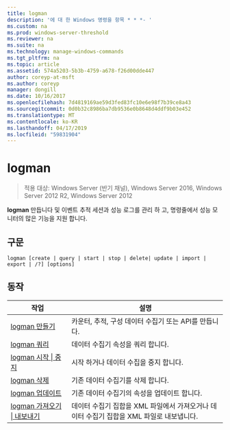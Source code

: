 ```yaml
---
title: logman
description: '에 대 한 Windows 명령을 항목 * * *- '
ms.custom: na
ms.prod: windows-server-threshold
ms.reviewer: na
ms.suite: na
ms.technology: manage-windows-commands
ms.tgt_pltfrm: na
ms.topic: article
ms.assetid: 574a5203-5b3b-4759-a678-f26d00dde447
author: coreyp-at-msft
ms.author: coreyp
manager: dongill
ms.date: 10/16/2017
ms.openlocfilehash: 7d4819169ae59d3fed83fc10e6e98f7b39ce8a43
ms.sourcegitcommit: 0d0b32c8986ba7db9536e0b8648d4ddf9b03e452
ms.translationtype: MT
ms.contentlocale: ko-KR
ms.lasthandoff: 04/17/2019
ms.locfileid: "59831904"
---
```

# <a name="logman"></a>logman

>적용 대상: Windows Server (반기 채널), Windows Server 2016, Windows Server 2012 R2, Windows Server 2012

**logman** 만듭니다 및 이벤트 추적 세션과 성능 로그를 관리 하 고, 명령줄에서 성능 모니터의 많은 기능을 지원 합니다.
## <a name="syntax"></a>구문
```
logman [create | query | start | stop | delete| update | import | export | /?] [options]
```
## <a name="actions"></a>동작
|작업|설명|
|-----|--------|
|[logman 만들기](logman-create.md)|카운터, 추적, 구성 데이터 수집기 또는 API를 만듭니다.|
|[logman 쿼리](logman-query.md)|데이터 수집기 속성을 쿼리 합니다.|
|[logman 시작 &#124; 중지](logman-start-stop.md)|시작 하거나 데이터 수집을 중지 합니다.|
|[logman 삭제](logman-delete.md)|기존 데이터 수집기를 삭제 합니다.|
|[logman 업데이트](logman-update.md)|기존 데이터 수집기의 속성을 업데이트 합니다.|
|[logman 가져오기 &#124; 내보내기](logman-import-export.md)|데이터 수집기 집합을 XML 파일에서 가져오거나 데이터 수집기 집합을 XML 파일로 내보냅니다.|

